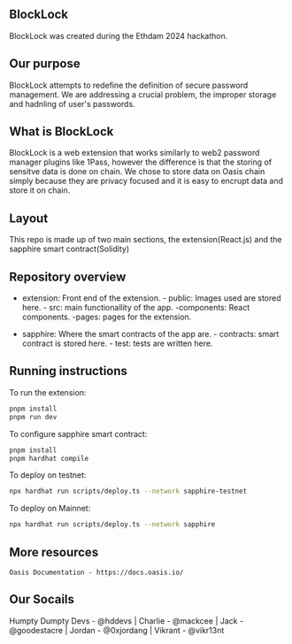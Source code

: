 ## BlockLock
BlockLock was created during the Ethdam 2024 hackathon.


## Our purpose
BlockLock attempts to redefine the definition of secure password management. We are addressing a crucial problem, the improper storage and hadnling of user's passwords.

## What is BlockLock
BlockLock is a web extension that works similarly to web2 password manager plugins like 1Pass, however the difference is that the storing of sensitve data is done on chain.
We chose to store data on Oasis chain simply because they are privacy focused and it is easy to encrupt data and store it on chain.


## Layout
This repo is made up of two main sections, the extension(React.js) and the sapphire smart contract(Solidity)


## Repository overview

- extension: Front end of the extension.
      - public: Images used are stored here.
      - src: main functionallity of the app.
          -components: React components.
          -pages: pages for the extension.
    

- sapphire: Where the smart contracts of the app are.
      - contracts: smart contract is stored here.
      - test: tests are written here.

## Running instructions

To run the extension:
```bash
pnpm install
pnpm run dev

```
To configure sapphire smart contract:

```bash
pnpm install
pnpm hardhat compile
```

To deploy on testnet:
```bash
npx hardhat run scripts/deploy.ts --network sapphire-testnet
```
To deploy on Mainnet:
```bash
npx hardhat run scripts/deploy.ts --network sapphire
```



## More resources
```
Oasis Documentation - https://docs.oasis.io/
```

## Our Socails
Humpty Dumpty Devs - @hddevs | Charlie - @mackcee | Jack - @goodestacre | Jordan - @0xjordang | Vikrant - @vikr13nt









